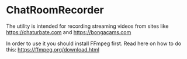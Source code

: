 # ChatRoomRecorder

The utility is intended for recording streaming videos from sites like https://chaturbate.com and https://bongacams.com

In order to use it you should install FFmpeg first. Read here on how to do this: https://ffmpeg.org/download.html
